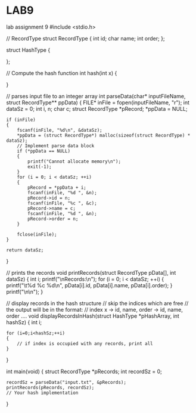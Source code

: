 # LAB9
lab assignment 9
#include <stdio.h>

// RecordType
struct RecordType
{
	int		id;
	char	name;
	int		order; 
};

struct HashType
{

};

// Compute the hash function
int hash(int x)
{

}

// parses input file to an integer array
int parseData(char* inputFileName, struct RecordType** ppData)
{
	FILE* inFile = fopen(inputFileName, "r");
	int dataSz = 0;
	int i, n;
	char c;
	struct RecordType *pRecord;
	*ppData = NULL;

	if (inFile)
	{
		fscanf(inFile, "%d\n", &dataSz);
		*ppData = (struct RecordType*) malloc(sizeof(struct RecordType) * dataSz);
		// Implement parse data block
		if (*ppData == NULL)
		{
			printf("Cannot allocate memory\n");
			exit(-1);
		}
		for (i = 0; i < dataSz; ++i)
		{
			pRecord = *ppData + i;
			fscanf(inFile, "%d ", &n);
			pRecord->id = n;
			fscanf(inFile, "%c ", &c);
			pRecord->name = c;
			fscanf(inFile, "%d ", &n);
			pRecord->order = n;
		}

		fclose(inFile);
	}

	return dataSz;
}

// prints the records
void printRecords(struct RecordType pData[], int dataSz)
{
	int i;
	printf("\nRecords:\n");
	for (i = 0; i < dataSz; ++i)
	{
		printf("\t%d %c %d\n", pData[i].id, pData[i].name, pData[i].order);
	}
	printf("\n\n");
}

// display records in the hash structure
// skip the indices which are free
// the output will be in the format:
// index x -> id, name, order -> id, name, order ....
void displayRecordsInHash(struct HashType *pHashArray, int hashSz)
{
	int i;

	for (i=0;i<hashSz;++i)
	{
		// if index is occupied with any records, print all
	}
}

int main(void)
{
	struct RecordType *pRecords;
	int recordSz = 0;

	recordSz = parseData("input.txt", &pRecords);
	printRecords(pRecords, recordSz);
	// Your hash implementation
}
